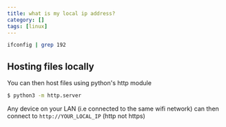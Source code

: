 ```yaml
---
title: what is my local ip address?
category: []
tags: [linux]
---
```


```sh
ifconfig | grep 192
```

## Hosting files locally

You can then host files using python's http module

```sh
$ python3 -m http.server
```

Any device on your LAN (i.e connected to the same wifi network) can then connect to `http://YOUR_LOCAL_IP` (http not https)
